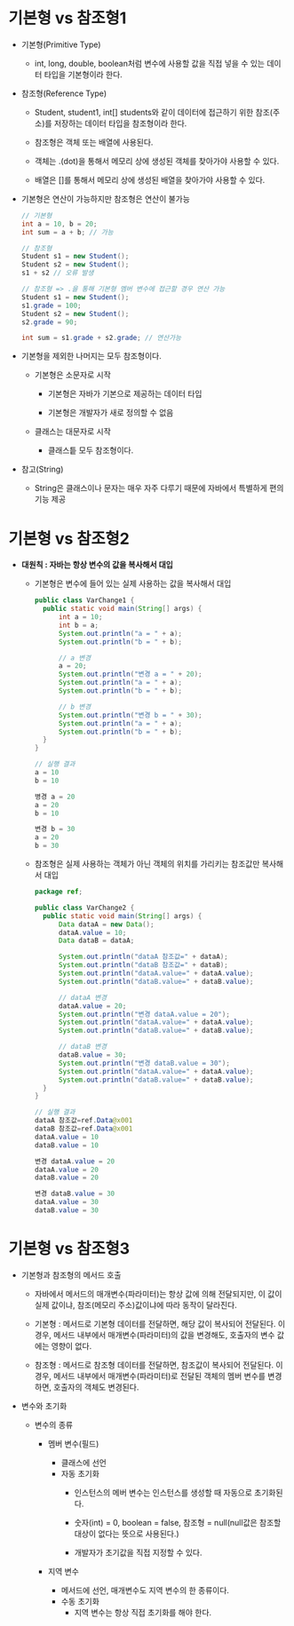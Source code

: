 # 기본형 vs 참조형1
  - 기본형(Primitive Type)
    - int, long, double, boolean처럼 변수에 사용할 값을 직접 넣을 수 있는 데이터 타입을 기본형이라 한다.

  - 참조형(Reference Type)
    - Student, student1, int[] students와 같이 데이터에 접근하기 위한 참조(주소)를 저장하는 데이터 타입을 참조형이라 한다.
    
    - 참조형은 객체 또는 배열에 사용된다.

    - 객체는 .(dot)을 통해서 메모리 상에 생성된 객체를 찾아가야 사용할 수 있다.
    
    - 배열은 []를 통해서 메모리 상에 생성된 배열을 찾아가야 사용할 수 있다.

  - 기본형은 연산이 가능하지만 참조형은 연산이 불가능
    ```java
    // 기본형
    int a = 10, b = 20;
    int sum = a + b; // 가능

    // 참조형
    Student s1 = new Student();
    Student s2 = new Student();
    s1 + s2 // 오류 발생

    // 참조형 => .을 통해 기본형 멤버 변수에 접근할 경우 연산 가능
    Student s1 = new Student();
    s1.grade = 100;
    Student s2 = new Student();
    s2.grade = 90;

    int sum = s1.grade + s2.grade; // 연산가능
    ```

  - 기본형을 제외한 나머지는 모두 참조형이다.
    - 기본형은 소문자로 시작
      - 기본형은 자바가 기본으로 제공하는 데이터 타입
    
       - 기본형은 개발자가 새로 정의할 수 없음
    
    - 클래스는 대문자로 시작
      - 클래스틑 모두 참조형이다.

  - 참고(String)
    - String은 클래스이나 문자는 매우 자주 다루기 때문에 자바에서 특별하게 편의 기능 제공

# 기본형 vs 참조형2
  - <strong>대원칙 : 자바는 항상 변수의 값을 복사해서 대입</strong>
    - 기본형은 변수에 들어 있는 실제 사용하는 값을 복사해서 대입
      ```java
      public class VarChange1 {
        public static void main(String[] args) {
            int a = 10;
            int b = a;
            System.out.println("a = " + a);
            System.out.println("b = " + b);

            // a 변경
            a = 20;
            System.out.println("변경 a = " + 20);
            System.out.println("a = " + a);
            System.out.println("b = " + b);

            // b 변경
            System.out.println("변경 b = " + 30);
            System.out.println("a = " + a);
            System.out.println("b = " + b);
        }
      }

      // 실행 결과
      a = 10
      b = 10
    
      병경 a = 20
      a = 20
      b = 10

      변경 b = 30
      a = 20
      b = 30
      ```

    - 참조형은 실제 사용하는 객체가 아닌 객체의 위치를 가리키는 참조값만 복사해서 대입
      ```java
      package ref;

      public class VarChange2 {
        public static void main(String[] args) {
            Data dataA = new Data();
            dataA.value = 10;
            Data dataB = dataA;

            System.out.println("dataA 참조값=" + dataA);
            System.out.println("dataB 참조값=" + dataB);
            System.out.println("dataA.value=" + dataA.value);
            System.out.println("dataB.value=" + dataB.value);

            // dataA 변경
            dataA.value = 20;
            System.out.println("변경 dataA.value = 20");
            System.out.println("dataA.value=" + dataA.value);
            System.out.println("dataB.value=" + dataB.value);

            // dataB 변경
            dataB.value = 30;
            System.out.println("변경 dataB.value = 30");
            System.out.println("dataA.value=" + dataA.value);
            System.out.println("dataB.value=" + dataB.value);
        }
      }

      // 실행 결과
      dataA 참조값=ref.Data@x001
      dataB 참조값=ref.Data@x001
      dataA.value = 10
      dataB.value = 10

      변경 dataA.value = 20
      dataA.value = 20
      dataB.value = 20

      변경 dataB.value = 30
      dataA.value = 30
      dataB.value = 30
      ```

# 기본형 vs 참조형3
  - 기본형과 참조형의 메서드 호출
    - 자바에서 메서드의 매개변수(파라미터)는 항상 값에 의해 전달되지만, 이 값이 실제 값이냐, 참조(메모리 주소)값이냐에 따라 동작이 달라진다.

    - 기본형 : 메서드로 기본형 데이터를 전달하면, 해당 값이 복사되어 전달된다. 이 경우, 메서드 내부에서 매개변수(파라미터)의 값을 변경해도, 호출자의 변수 값에는 영향이 없다.

    - 참조형 : 메서드로 참조형 데이터를 전달하면, 참조값이 복사되어 전달된다. 이 경우, 메서드 내부에서 매개변수(파라미터)로 전달된 객체의 멤버 변수를 변경하면, 호출자의 객체도 변경된다.

  - 변수와 초기화
    - 변수의 종류
      - 멤버 변수(필드)
        - 클래스에 선언
        - 자동 초기화
          - 인스턴스의 메버 변수는 인스턴스를 생성할 때 자동으로 초기화된다.
        
          - 숫자(int) = 0, boolean = false, 참조형 = null(null값은 참조할 대상이 없다는 뜻으로 사용된다.)

          - 개발자가 초기값을 직접 지정할 수 있다.

      - 지역 변수 
        - 메서드에 선언, 매개변수도 지역 변수의 한 종류이다.
        - 수동 초기화
          - 지역 변수는 항상 직접 초기화를 해야 한다.